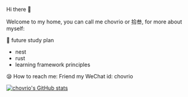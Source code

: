 <!---
chovrio/chovrio is a ✨ special ✨ repository because its `README.md` (this file) appears on your GitHub profile.
You can click the Preview link to take a look at your changes.
--->

Hi there 👋

Welcome to my home, you can call me chovrio or 拾叁, for more about myself:

<!--- https://juejin.cn/user/2577724084330846 --->

🎃 future study plan
 - nest
 - rust
 - learning framework principles

	
😪 How to reach me: Friend my WeChat id: chovrio


[![chovrio's GitHub stats](https://github-readme-stats.vercel.app/api?username=chovrio)](https://github.com/chovrio/github-readme-stats)
